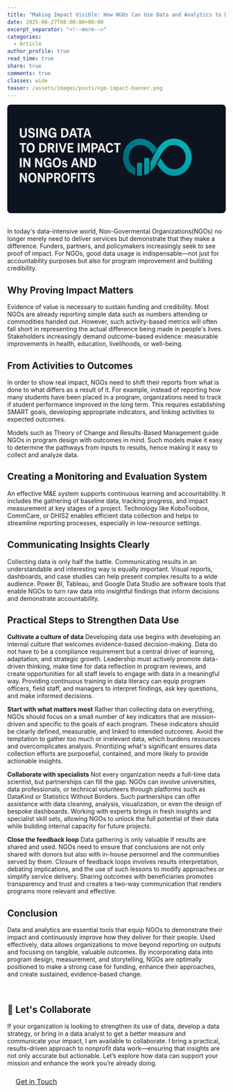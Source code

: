 ```yaml
---
title: "Making Impact Visible: How NGOs Can Use Data and Analytics to Demonstrate Their Value"
date: 2025-06-27T08:00:00+00:00
excerpt_separator: "<!--more-->"
categories:
  - Article
author_profile: true
read_time: true
share: true
comments: true
classes: wide
teaser: /assets/images/posts/ngo-impact-banner.png
---
```


<img src="/assets/images/posts/ngo-impact-banner.png" 
     alt="Making NGOs impact visible" 
     style="width: 100%; height: 250px; object-fit: cover; border-radius: 8px; margin-bottom: 1rem;" />


In today's data-intensive world, Non-Govermental Organizations(NGOs) no longer merely need to deliver services but demonstrate that they make a difference. Funders, partners, and policymakers increasingly seek to see proof of impact. For NGOs, good data usage is indispensable—not just for accountability purposes but also for program improvement and building credibility.

<!--more-->

## Why Proving Impact Matters

Evidence of value is necessary to sustain funding and credibility. Most NGOs are already reporting simple data such as numbers attending or commodities handed out. However, such activity-based metrics will often fall short in representing the actual difference being made in people's lives. Stakeholders increasingly demand outcome-based evidence: measurable improvements in health, education, livelihoods, or well-being.

## From Activities to Outcomes

In order to show real impact, NGOs need to shift their reports from what is done to what differs as a result of it. For example, instead of reporting how many students have been placed in a program, organizations need to track if student performance improved in the long term. This requires establishing SMART  goals, developing appropriate indicators, and linking activities to expected outcomes.

Models such as Theory of Change and Results-Based Management guide NGOs in program design with outcomes in mind. Such models make it easy to determine the pathways from inputs to results, hence making it easy to collect and analyze data.

## Creating a Monitoring and Evaluation System

An effective M&E system supports continuous learning and accountability. It includes the gathering of baseline data, tracking progress, and impact measurement at key stages of a project. Technology like KoboToolbox, CommCare, or DHIS2 enables efficient data collection and helps to streamline reporting processes, especially in low-resource settings.

## Communicating Insights Clearly

Collecting data is only half the battle. Communicating results in an understandable and interesting way is equally important. Visual reports, dashboards, and case studies can help present complex results to a wide audience. Power BI, Tableau, and Google Data Studio are software tools that enable NGOs to turn raw data into insightful findings that inform decisions and demonstrate accountability.

## Practical Steps to Strengthen Data Use

**Cultivate a culture of data**
Developing data use begins with developing an internal culture that welcomes evidence-based decision-making. Data do not have to be a compliance requirement but a central driver of learning, adaptation, and strategic growth. Leadership must actively promote data-driven thinking, make time for data reflection in program reviews, and create opportunities for all staff levels to engage with data in a meaningful way. Providing continuous training in data literacy can equip program officers, field staff, and managers to interpret findings, ask key questions, and make informed decisions. 

**Start with what matters most**
Rather than collecting data on everything, NGOs should focus on a small number of key indicators that are mission-driven and specific to the goals of each program. These indicators should be clearly defined, measurable, and linked to intended outcomes. Avoid the temptation to gather too much or irrelevant data, which burdens resources and overcomplicates analysis. Prioritizing what's significant ensures data collection efforts are purposeful, contained, and more likely to provide actionable insights.

**Collaborate with specialists**
Not every organization needs a full-time data scientist, but partnerships can fill the gap. NGOs can involve universities, data professionals, or technical volunteers through platforms such as DataKind or Statistics Without Borders. Such partnerships can offer assistance with data cleaning, analysis, visualization, or even the design of bespoke dashboards. Working with experts brings in fresh insights and specialist skill sets, allowing NGOs to unlock the full potential of their data while building internal capacity for future projects.

**Close the feedback loop**
Data gathering is only valuable if results are shared and used. NGOs need to ensure that conclusions are not only shared with donors but also with in-house personnel and the communities served by them. Closure of feedback loops involves results interpretation, debating implications, and the use of such lessons to modify approaches or simplify service delivery. Sharing outcomes with beneficiaries promotes transparency and trust and creates a two-way communication that renders programs more relevant and effective.

## Conclusion
Data and analytics are essential tools that equip NGOs to demonstrate their impact and continuously improve how they deliver for their people. Used effectively, data allows organizations to move beyond reporting on outputs and focusing on tangible, valuable outcomes. By incorporating data into program design, measurement, and storytelling, NGOs are optimally positioned to make a strong case for funding, enhance their approaches, and create sustained, evidence-based change.


&nbsp;
&nbsp;


## 🤝 Let's Collaborate

If your organization is looking to strengthen its use of data, develop a data strategy, or bring in a data analyst to get a better measure and communicate your impact, I am available to collaborate. I bring a practical, results-driven approach to nonprofit data work—ensuring that insights are not only accurate but actionable. Let’s explore how data can support your mission and enhance the work you’re already doing.

<div style="margin-top: 1.5rem;"> <a href="mailto:mrocran1@gmail.com" class="btn btn--primary" style="padding: 0.6rem 1.2rem; font-size: 1rem; border-radius: 5px;"> Get in Touch </a> </div>

